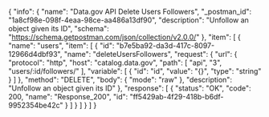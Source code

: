 {
  "info": {
    "name": "Data.gov API Delete Users  Followers",
    "_postman_id": "1a8cf98e-098f-4eaa-98ce-aa486a13df90",
    "description": "Unfollow an object given its ID",
    "schema": "https://schema.getpostman.com/json/collection/v2.0.0/"
  },
  "item": [
    {
      "name": "users",
      "item": [
        {
          "id": "b7e5ba92-da3d-417c-8097-12966d4dbf93",
          "name": "deleteUsersFollowers",
          "request": {
            "url": {
              "protocol": "http",
              "host": "catalog.data.gov",
              "path": [
                "api",
                "3",
                "users/:id/followers/"
              ],
              "variable": [
                {
                  "id": "id",
                  "value": "{}",
                  "type": "string"
                }
              ]
            },
            "method": "DELETE",
            "body": {
              "mode": "raw"
            },
            "description": "Unfollow an object given its ID"
          },
          "response": [
            {
              "status": "OK",
              "code": 200,
              "name": "Response_200",
              "id": "ff5429ab-4f29-418b-b6df-9952354be42c"
            }
          ]
        }
      ]
    }
  ]
}